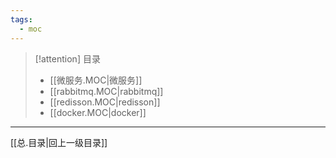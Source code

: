 ```yaml
---
tags:
  - moc
---
```


> [!attention] 目录
> - [[微服务.MOC|微服务]]
> - [[rabbitmq.MOC|rabbitmq]]
> - [[redisson.MOC|redisson]]
> - [[docker.MOC|docker]]


---

[[总.目录|回上一级目录]]
